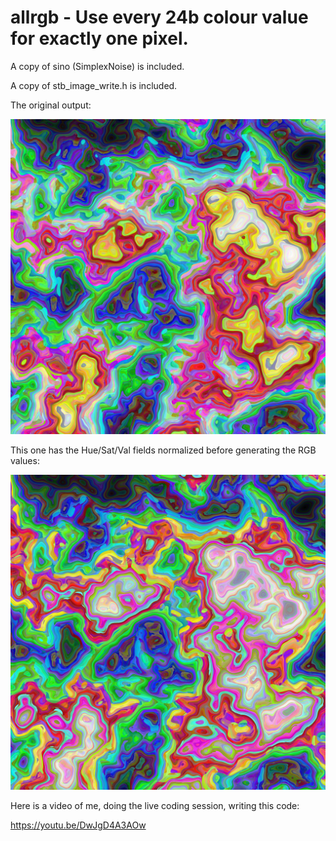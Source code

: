# allrgb - Use every 24b colour value for exactly one pixel.

A copy of sino (SimplexNoise) is included.

A copy of stb_image_write.h is included.

The original output:

![Output (scaled down.)](images/out0.png "Output in low resolution.")

This one has the Hue/Sat/Val fields normalized before generating the RGB values:

![Output (scaled down.)](images/out1.png "Output in low resolution, normalized hsv.")

Here is a video of me, doing the live coding session, writing this code:

https://youtu.be/DwJgD4A3AOw 

